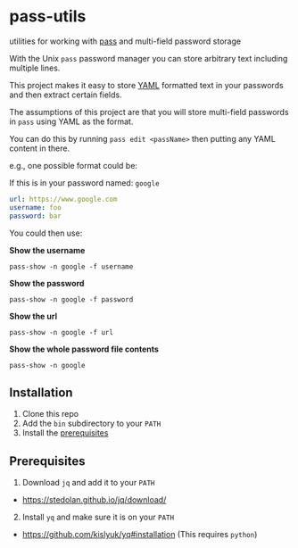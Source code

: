 # pass-utils
utilities for working with [pass](https://www.passwordstore.org) and multi-field password storage

With the Unix `pass` password manager you can store arbitrary text including multiple lines.

This project makes it easy to store [YAML](http://www.yaml.org/start.html) formatted text in your passwords and then extract certain fields.

The assumptions of this project are that you will store multi-field passwords in `pass` using YAML as the format.

You can do this by running `pass edit <passName>` then putting any YAML content in there.

e.g., one possible format could be:

If this is in your password named: `google`
```yaml
url: https://www.google.com
username: foo
password: bar
```

You could then use:

**Show the username**
```
pass-show -n google -f username
```

**Show the password**
```
pass-show -n google -f password
```

**Show the url**
```
pass-show -n google -f url
```

**Show the whole password file contents**
```
pass-show -n google
```

## Installation

1) Clone this repo
2) Add the `bin` subdirectory to your `PATH`
3) Install the [prerequisites](#prerequisites)

## Prerequisites

1) Download `jq` and add it to your `PATH`
  - https://stedolan.github.io/jq/download/

2) Install `yq` and make sure it is on your `PATH`
  - https://github.com/kislyuk/yq#installation (This requires `python`)




